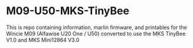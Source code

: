 # M09-U50-MKS-TinyBee
This is repo containing information, marlin firmware, and printables for the Wincie M09 (Alfawise U20 One / U50) converted to use the MKS TinyBee V1.0 and MKS Mini12864 V3.0
